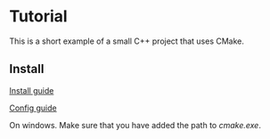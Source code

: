 # Tutorial

This is a short example of a small C++ project that uses CMake.

## Install

[Install guide](https://cmake.org/install/)

[Config guide](https://code.visualstudio.com/docs/cpp/cmake-linux)

On windows. Make sure that you have added the path to _cmake.exe_.

